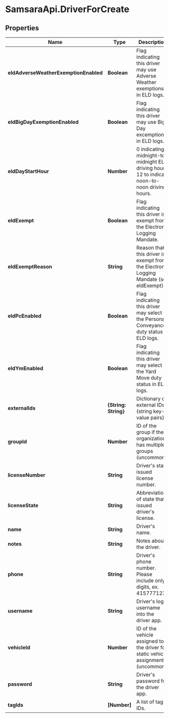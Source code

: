 # SamsaraApi.DriverForCreate

## Properties
Name | Type | Description | Notes
------------ | ------------- | ------------- | -------------
**eldAdverseWeatherExemptionEnabled** | **Boolean** | Flag indicating this driver may use Adverse Weather exemptions in ELD logs. | [optional] 
**eldBigDayExemptionEnabled** | **Boolean** | Flag indicating this driver may use Big Day excemptions in ELD logs. | [optional] 
**eldDayStartHour** | **Number** | 0 indicating midnight-to-midnight ELD driving hours, 12 to indicate noon-to-noon driving hours. | [optional] 
**eldExempt** | **Boolean** | Flag indicating this driver is exempt from the Electronic Logging Mandate. | [optional] 
**eldExemptReason** | **String** | Reason that this driver is exempt from the Electronic Logging Mandate (see eldExempt). | [optional] 
**eldPcEnabled** | **Boolean** | Flag indicating this driver may select the Personal Conveyance duty status in ELD logs. | [optional] [default to false]
**eldYmEnabled** | **Boolean** | Flag indicating this driver may select the Yard Move duty status in ELD logs. | [optional] [default to false]
**externalIds** | **{String: String}** | Dictionary of external IDs (string key-value pairs) | [optional] 
**groupId** | **Number** | ID of the group if the organization has multiple groups (uncommon). | [optional] 
**licenseNumber** | **String** | Driver&#39;s state issued license number. | [optional] 
**licenseState** | **String** | Abbreviation of state that issued driver&#39;s license. | [optional] 
**name** | **String** | Driver&#39;s name. | 
**notes** | **String** | Notes about the driver. | [optional] 
**phone** | **String** | Driver&#39;s phone number. Please include only digits, ex. 4157771234 | [optional] 
**username** | **String** | Driver&#39;s login username into the driver app. | [optional] 
**vehicleId** | **Number** | ID of the vehicle assigned to the driver for static vehicle assignments. (uncommon). | [optional] 
**password** | **String** | Driver&#39;s password for the driver app. | 
**tagIds** | **[Number]** | A list of tag IDs. | [optional] 



